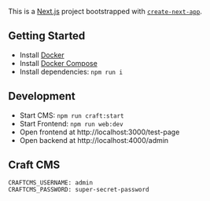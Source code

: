 This is a [Next.js](https://nextjs.org/) project bootstrapped with [`create-next-app`](https://github.com/zeit/next.js/tree/canary/packages/create-next-app).

## Getting Started

- Install [Docker](https://www.docker.com/)
- Install [Docker Compose](https://docs.docker.com/compose/install/)
- Install dependencies: `npm run i`

## Development

- Start CMS: `npm run craft:start`
- Start Frontend: `npm run web:dev`
- Open frontend at http://localhost:3000/test-page
- Open backend at http://localhost:4000/admin

## Craft CMS

```
CRAFTCMS_USERNAME: admin
CRAFTCMS_PASSWORD: super-secret-password
```
